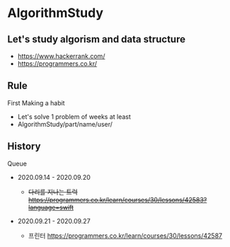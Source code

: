 # AlgorithmStudy

## Let's study algorism and data structure

- https://www.hackerrank.com/
- https://programmers.co.kr/

## Rule 
First Making a habit
- Let's solve 1 problem of weeks at least
- AlgorithmStudy/part/name/user/



## History

Queue 

- 2020.09.14 - 2020.09.20
  - ~~다리를 지나는 트럭 https://programmers.co.kr/learn/courses/30/lessons/42583?language=swift~~


- 2020.09.21 - 2020.09.27
  - 프린터 https://programmers.co.kr/learn/courses/30/lessons/42587



